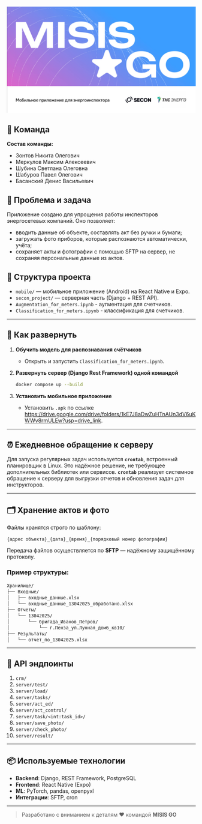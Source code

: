 ![Alt text](hello.jpg)

## 👥 Команда

**Состав команды:**
- Зонтов Никита Олегович
- Меркулов Максим Алексеевич
- Шубина Светлана Олеговна
- Шабуров Павел Олегович
- Басанский Денис Васильевич

## 🧩 Проблема и задача

Приложение создано для упрощения работы инспекторов энергосетевых компаний. 
Оно позволяет:
- вводить данные об объекте, составлять акт без ручки и бумаги;
- загружать фото приборов, которые распознаются автоматически, учёта;
- сохраняет акты и фотографии с помощью SFTP на сервер, не сохраняя персональные данные из актов.

## 📁 Структура проекта

- `mobile/` — мобильное приложение (Android) на React Native и Expo.
- `secon_project/` — серверная часть (Django + REST API).
- `Augmentation_for_meters.ipynb` - аугментация для счетчиков.
- `Classification_for_meters.ipynb` - классификация для счетчиков.
---

## 🚀 Как развернуть

1. **Обучить модель для распознавания счётчиков**
   - Открыть и запустить `Classification_for_meters.ipynb`.

2. **Развернуть сервер (Django Rest Framework) одной командой**
   ```bash
   docker compose up --build
   ```

3. **Установить мобильное приложение**
   - Установить `.apk` по ссылке https://drive.google.com/drive/folders/1kE7J8aDwZuHTnAUn3dV6uKWWv8rmULEw?usp=drive_link.

---

## ⏰ Ежедневное обращение к серверу

Для запуска регулярных задач используется **`crontab`**, встроенный планировщик в Linux. Это надёжное решение, не требующее дополнительных библиотек или сервисов.
**`crontab`** реализует системное обращение к серверу для выгрузки отчетов и обновления задач для инструкторов.

---

## 🗂️ Хранение актов и фото

Файлы хранятся строго по шаблону:

```
{адрес объекта}_{дата}_{время}_{порядковый номер фотографии}
```

Передача файлов осуществляется по **SFTP** — надёжному защищённому протоколу.

### Пример структуры:

```
Хранилище/
├── Входные/
│   ├── входные_данные.xlsx
│   └── входные_данные_13042025_обработано.xlsx
├── Отчеты/
│   └── 13042025/
│       └── бригада_Иванов_Петров/
│           └── г.Пенза_ул.Лунная_дом6_кв10/
├── Результаты/
│   └── отчет_по_13042025.xlsx
```

---

## 📡 API эндпоинты

1. `crm/`
2. `server/test/`
3. `server/load/`
4. `server/tasks/`
5. `server/act_ed/`
6. `server/act_control/`
7. `server/task/<int:task_id>/`
8. `server/save_photo/`
9. `server/check_photo/`
10. `server/result/`

---

## 📦 Используемые технологии

- **Backend**: Django, REST Framework, PostgreSQL
- **Frontend**: React Native (Expo)
- **ML**: PyTorch, pandas, openpyxl
- **Интеграции**: SFTP, cron

---

> Разработано с вниманием к деталям ❤️ командой **MISIS GO**

